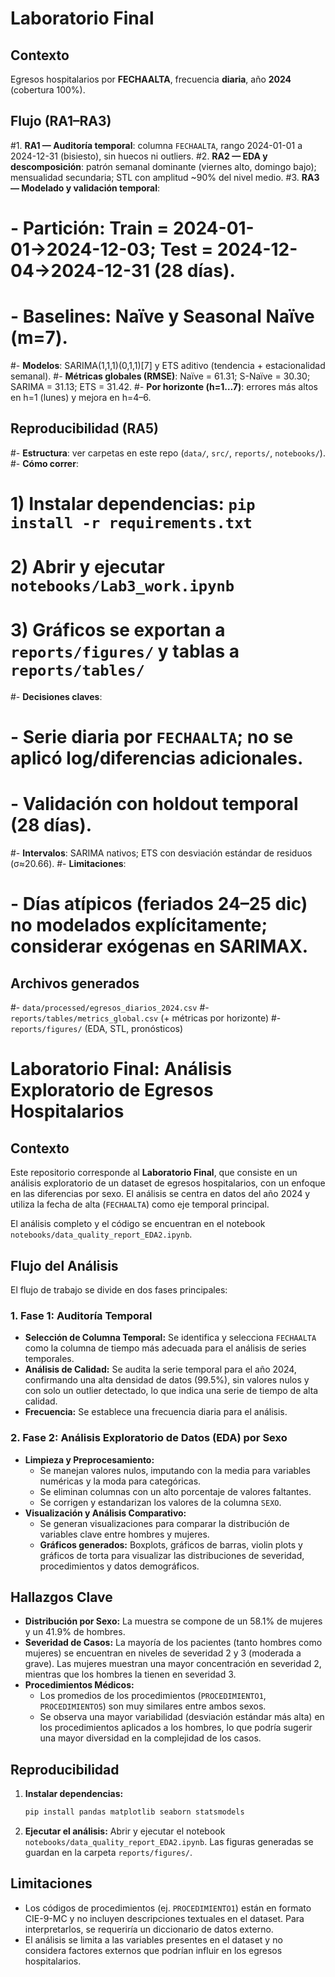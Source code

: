 # Laboratorio Final

## Contexto
Egresos hospitalarios por **FECHAALTA**, frecuencia **diaria**, año **2024** (cobertura 100%).

## Flujo (RA1–RA3)
#1. **RA1 — Auditoría temporal**: columna `FECHAALTA`, rango 2024-01-01 a 2024-12-31 (bisiesto), sin huecos ni outliers.
#2. **RA2 — EDA y descomposición**: patrón semanal dominante (viernes alto, domingo bajo); mensualidad secundaria; STL con amplitud ~90% del nivel medio.
#3. **RA3 — Modelado y validación temporal**:
 #  - **Partición**: Train = 2024-01-01→2024-12-03; Test = 2024-12-04→2024-12-31 (28 días).
  # - **Baselines**: Naïve y Seasonal Naïve (m=7).
   #- **Modelos**: SARIMA(1,1,1)(0,1,1)[7] y ETS aditivo (tendencia + estacionalidad semanal).
   #- **Métricas globales (RMSE)**: Naïve = 61.31; S-Naïve = 30.30; SARIMA = 31.13; ETS = 31.42.
   #- **Por horizonte (h=1…7)**: errores más altos en h=1 (lunes) y mejora en h=4–6.

## Reproducibilidad (RA5)
#- **Estructura**: ver carpetas en este repo (`data/`, `src/`, `reports/`, `notebooks/`).
#- **Cómo correr**:
#  1) Instalar dependencias: `pip install -r requirements.txt`
 # 2) Abrir y ejecutar `notebooks/Lab3_work.ipynb`
 # 3) Gráficos se exportan a `reports/figures/` y tablas a `reports/tables/`
#- **Decisiones claves**:
 # - Serie diaria por `FECHAALTA`; no se aplicó log/diferencias adicionales.
 # - Validación con **holdout temporal** (28 días).
  #- **Intervalos**: SARIMA nativos; ETS con desviación estándar de residuos (σ≈20.66).
#- **Limitaciones**:
 # - Días atípicos (feriados 24–25 dic) no modelados explícitamente; considerar exógenas en SARIMAX.

## Archivos generados
#- `data/processed/egresos_diarios_2024.csv`
#- `reports/tables/metrics_global.csv` (+ métricas por horizonte)
#- `reports/figures/` (EDA, STL, pronósticos)

# Laboratorio Final: Análisis Exploratorio de Egresos Hospitalarios

## Contexto

Este repositorio corresponde al **Laboratorio Final**, que consiste en un análisis exploratorio de un dataset de egresos hospitalarios, con un enfoque en las diferencias por sexo. El análisis se centra en datos del año 2024 y utiliza la fecha de alta (`FECHAALTA`) como eje temporal principal.

El análisis completo y el código se encuentran en el notebook `notebooks/data_quality_report_EDA2.ipynb`.

## Flujo del Análisis

El flujo de trabajo se divide en dos fases principales:

### 1. Fase 1: Auditoría Temporal

-   **Selección de Columna Temporal:** Se identifica y selecciona `FECHAALTA` como la columna de tiempo más adecuada para el análisis de series temporales.
-   **Análisis de Calidad:** Se audita la serie temporal para el año 2024, confirmando una alta densidad de datos (99.5%), sin valores nulos y con solo un outlier detectado, lo que indica una serie de tiempo de alta calidad.
-   **Frecuencia:** Se establece una frecuencia diaria para el análisis.

### 2. Fase 2: Análisis Exploratorio de Datos (EDA) por Sexo

-   **Limpieza y Preprocesamiento:**
    -   Se manejan valores nulos, imputando con la media para variables numéricas y la moda para categóricas.
    -   Se eliminan columnas con un alto porcentaje de valores faltantes.
    -   Se corrigen y estandarizan los valores de la columna `SEXO`.
-   **Visualización y Análisis Comparativo:**
    -   Se generan visualizaciones para comparar la distribución de variables clave entre hombres y mujeres.
    -   **Gráficos generados:** Boxplots, gráficos de barras, violin plots y gráficos de torta para visualizar las distribuciones de severidad, procedimientos y datos demográficos.

## Hallazgos Clave

-   **Distribución por Sexo:** La muestra se compone de un 58.1% de mujeres y un 41.9% de hombres.
-   **Severidad de Casos:** La mayoría de los pacientes (tanto hombres como mujeres) se encuentran en niveles de severidad 2 y 3 (moderada a grave). Las mujeres muestran una mayor concentración en severidad 2, mientras que los hombres la tienen en severidad 3.
-   **Procedimientos Médicos:**
    -   Los promedios de los procedimientos (`PROCEDIMIENTO1`, `PROCEDIMIENTO5`) son muy similares entre ambos sexos.
    -   Se observa una mayor variabilidad (desviación estándar más alta) en los procedimientos aplicados a los hombres, lo que podría sugerir una mayor diversidad en la complejidad de los casos.

## Reproducibilidad

1.  **Instalar dependencias:**
    ```bash
    pip install pandas matplotlib seaborn statsmodels
    ```
2.  **Ejecutar el análisis:**
    Abrir y ejecutar el notebook `notebooks/data_quality_report_EDA2.ipynb`. Las figuras generadas se guardan en la carpeta `reports/figures/`.

## Limitaciones

-   Los códigos de procedimientos (ej. `PROCEDIMIENTO1`) están en formato CIE-9-MC y no incluyen descripciones textuales en el dataset. Para interpretarlos, se requeriría un diccionario de datos externo.
-   El análisis se limita a las variables presentes en el dataset y no considera factores externos que podrían influir en los egresos hospitalarios.
